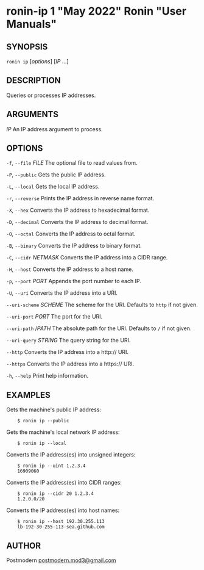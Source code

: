 # ronin-ip 1 "May 2022" Ronin "User Manuals"

## SYNOPSIS

`ronin ip` [*options*] [*IP* ...]

## DESCRIPTION

Queries or processes IP addresses.

## ARGUMENTS

*IP*
  An IP address argument to process.

## OPTIONS

`-f`, `--file` *FILE*
  The optional file to read values from.

`-P`, `--public`
  Gets the public IP address.

`-L`, `--local`
  Gets the local IP address.

`-r`, `--reverse`
  Prints the IP address in reverse name format.

`-X`, `--hex`
  Converts the IP address to hexadecimal format.

`-D`, `--decimal`
  Converts the IP address to decimal format.

`-O`, `--octal`
  Converts the IP address to octal format.

`-B`, `--binary`
  Converts the IP address to binary format.

`-C`, `--cidr` *NETMASK*
  Converts the IP address into a CIDR range.

`-H`, `--host`
  Converts the IP address to a host name.

`-p`, `--port` *PORT*
  Appends the port number to each IP.

`-U`, `--uri`
  Converts the IP address into a URI.

`--uri-scheme` *SCHEME*
  The scheme for the URI. Defaults to `http` if not given.

`--uri-port` *PORT*
  The port for the URI.

`--uri-path` /*PATH*
  The absolute path for the URI. Defaults to `/` if not given.

`--uri-query` *STRING*
  The query string for the URI.

`--http`
  Converts the IP address into a http:// URI.

`--https`
  Converts the IP address into a https:// URI.

`-h`, `--help`
  Print help information.

## EXAMPLES

Gets the machine's public IP address:

        $ ronin ip --public

Gets the machine's local network IP address:

        $ ronin ip --local

Converts the IP address(es) into unsigned integers:

        $ ronin ip --uint 1.2.3.4
        16909060

Converts the IP address(es) into CIDR ranges:

        $ ronin ip --cidr 20 1.2.3.4
        1.2.0.0/20

Converts the IP address(es) into host names:

        $ ronin ip --host 192.30.255.113
        lb-192-30-255-113-sea.github.com

## AUTHOR

Postmodern <postmodern.mod3@gmail.com>


